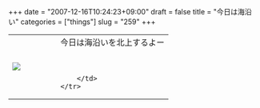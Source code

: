 +++
date = "2007-12-16T10:24:23+09:00"
draft = false
title = "今日は海沿い"
categories = ["things"]
slug = "259"
+++

<table width="100%">
	<tr>
		<td width="30%" valign="middle">
			<a rel="lightbox" href="http://keruru.net/images/47647e46de49a-071216-101306.jpg"><img src="http://keruru.net/images/47647e46de49a-thumb_071216-101306.jpg" border="0" /></a>
		</td>
		<td width="70%" valign="middle">
			今日は海沿いを北上するよー<br />
<br />
<br />

		</td>
	</tr>
</table>
